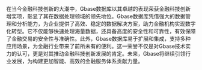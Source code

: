 在当今金融科技创新的大潮中，Gbase数据库以其卓越的表现荣获金融科技创新增奖项，彰显了其在数据处理领域的领先地位。Gbase数据库凭借强大的数据管理和分析能力，为企业提供了高效、稳定的数据解决方案，助力金融机构实现数字化转型。它不仅能够快速处理海量数据，还具备高度的安全性和可靠性，有效保障了金融交易的安全性与准确性。此外，Gbase数据库易于扩展和集成，支持多种应用场景，为金融行业带来了前所未有的便利。这一荣誉不仅是对Gbase技术实力的认可，更是对其推动金融科技创新发展的肯定。未来，Gbase将继续引领行业发展，为构建更加智能、高效的金融服务体系贡献力量。